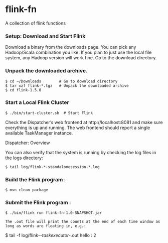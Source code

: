 # flink-fn
A collection of flink functions


### Setup: Download and Start Flink

Download a binary from the downloads page. You can pick any Hadoop/Scala combination you like. If you plan to just use the local file system, any Hadoop version will work fine.
Go to the download directory.

### Unpack the downloaded archive.
```
$ cd ~/Downloads        # Go to download directory
$ tar xzf flink-*.tgz   # Unpack the downloaded archive
$ cd flink-1.5.0
```

### Start a Local Flink Cluster
```
$ ./bin/start-cluster.sh  # Start Flink
```
Check the Dispatcher’s web frontend at http://localhost:8081 and make sure everything is up and running. The web frontend should report a single available TaskManager instance.

Dispatcher: Overview

You can also verify that the system is running by checking the log files in the logs directory:
```
$ tail log/flink-*-standalonesession-*.log
```

### Build the Flink program :
```
$ mvn clean package
```

### Submit the Flink program :
```
$ ./bin/flink run flink-fn-1.0-SNAPSHOT.jar

The .out file will print the counts at the end of each time window as long as words are floating in, e.g.:
```
$ tail -f log/flink-*-taskexecutor-*.out
hello : 2
```
